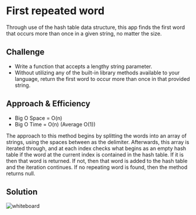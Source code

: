 # First repeated word
Through use of the hash table data structure, this app finds the first word that occurs more than once in a given string, no matter the size.

## Challenge
* Write a function that accepts a lengthy string parameter.
* Without utilizing any of the built-in library methods available to your language, return the first word to occur more than once in that provided string.

## Approach & Efficiency
* Big O Space = O(n)
* Big O Time = O(n)  (Average O(1))

The approach to this method begins by splitting the words into an array of strings, using the spaces between as the delimiter. Afterwards, this array is iterated through, and at each index checks what begins as an empty hash table if the word at the current index is contained in the hash table. If it is then that word is returned. If not, then that word is added to the hash table and the iteration continues. If no repeating word is found, then the method returns null.

## Solution
![whiteboard]()
